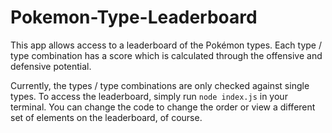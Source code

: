 # Pokemon-Type-Leaderboard

This app allows access to a leaderboard of the Pokémon types.
Each type / type combination has a score which is calculated through the offensive and defensive potential.

Currently, the types / type combinations are only checked against single types.
To access the leaderboard, simply run ```node index.js``` in your terminal.
You can change the code to change the order or view a different set of elements on the leaderboard, of course.
